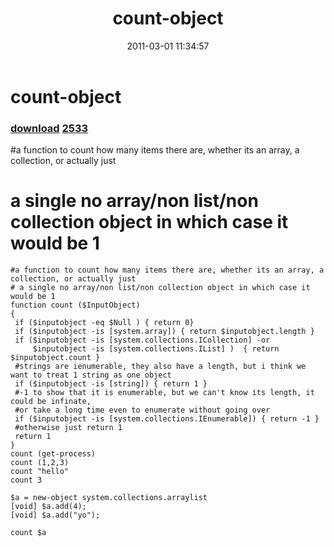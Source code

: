 ﻿---
pid:            2532
parent:         0
children:       2533
poster:         karl prosser
title:          count-object
date:           2011-03-01 11:34:57
description:    #a function to count how many items there are, whether its an array, a collection, or actually just
# a single no array/non list/non collection object in which case it would be 1
format:         posh
---

# count-object

### [download](2532.ps1)  [2533](2533.md)

#a function to count how many items there are, whether its an array, a collection, or actually just
# a single no array/non list/non collection object in which case it would be 1

```posh
#a function to count how many items there are, whether its an array, a collection, or actually just
# a single no array/non list/non collection object in which case it would be 1
function count ($InputObject)
{
 if ($inputobject -eq $Null ) { return 0}
 if ($inputobject -is [system.array]) { return $inputobject.length }
 if ($inputobject -is [system.collections.ICollection] -or 
     $inputobject -is [system.collections.IList] )  { return $inputobject.count }
 #strings are ienumerable, they also have a length, but i think we want to treat 1 string as one object
 if ($inputobject -is [string]) { return 1 }
 #-1 to show that it is enumerable, but we can't know its length, it could be infinate, 
 #or take a long time even to enumerate without going over 
 if ($inputobject -is [system.collections.IEnumerable]) { return -1 }
 #otherwise just return 1
 return 1
}
count (get-process)
count (1,2,3)
count "hello"
count 3

$a = new-object system.collections.arraylist
[void] $a.add(4);
[void] $a.add("yo");

count $a




```
